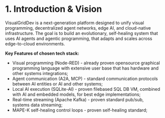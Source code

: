 # 1. Introduction & Vision

VisualGridDev is a next-generation platform designed to unify visual programming, decentralized agent networks, edge AI, and cloud-native infrastructure. The goal is to build an evolutionary, self-healing system that uses AI agents and agentic programming, that adapts and scales across edge-to-cloud environments.

**Key Features of chosen tech stack:**
- Visual programming (Node-RED) - already proven opensource graphical programming language with extensive user base that has hardware and other systems integrations;
- Agent communication (A2A, MCP) - standard communication protocols between AI entities or AI and other systems;
- Local AI execution (SQLite-AI) - proven filebased SQL DB VM, combined with AI and embedded models, for best edge implementations;
- Real-time streaming (Apache Kafka) - proven standard pub/sub, systems data streaming;
- MAPE-K self-healing control loops - proven self-healing standard;
